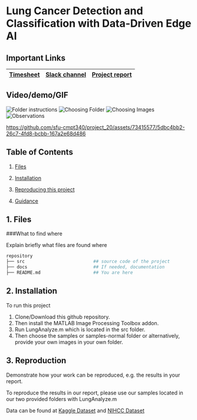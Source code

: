 # Lung Cancer Detection and Classification with Data-Driven Edge AI

## Important Links

| [Timesheet](https://1sfu-my.sharepoint.com/:x:/g/personal/kabhishe_sfu_ca/EddggLEPrOJNpTiH1h9BxhAB3GUpRsF88dDLO90pXA7EPA?e=0xtMqg) | [Slack channel](https://app.slack.com/client/T05JYJAF22G/C05TEBSKT6W) | [Project report](https://www.overleaf.com/3229912898chzfbmcskxhn) |
|-----------|---------------|-------------------------|


## Video/demo/GIF


![Folder instructions](https://i.imgur.com/7bhI5J0.png)
![Choosing Folder](https://i.imgur.com/TpgQZEN.png)
![Choosing Images](https://i.imgur.com/9xmU8wq.png)
![Observations](https://i.imgur.com/srq4UDi.png)



https://github.com/sfu-cmpt340/project_20/assets/73415577/5dbc4bb2-26c7-4fd8-bcbb-167a2e68d486


## Table of Contents
1. [Files](#files)

2. [Installation](#installation)

3. [Reproducing this project](#repro)

4. [Guidance](#guide)


<a name="demo"></a>
## 1. Files

###What to find where

Explain briefly what files are found where

```bash
repository
├── src                          ## source code of the project
├── docs                         ## If needed, documentation   
├── README.md                    ## You are here
```

<a name="installation"></a>

## 2. Installation

To run this project
1. Clone/Download this github repository.
2. Then install the MATLAB Image Processing Toolbox addon.
3. Run LungAnalyze.m which is located in the src folder.
4. Then choose the samples or samples-normal folder or alternatively, provide your own images in your own folder.


<a name="repro"></a>
## 3. Reproduction
Demonstrate how your work can be reproduced, e.g. the results in your report.

To reproduce the results in our report, please use our samples located in our two provided folders with LungAnalyze.m

Data can be found at [Kaggle Dataset](https://www.kaggle.com/datasets/diayruldip/carinocroma) and [NIHCC Dataset](https://nihcc.app.box.com/v/ChestXray-NIHCC)

